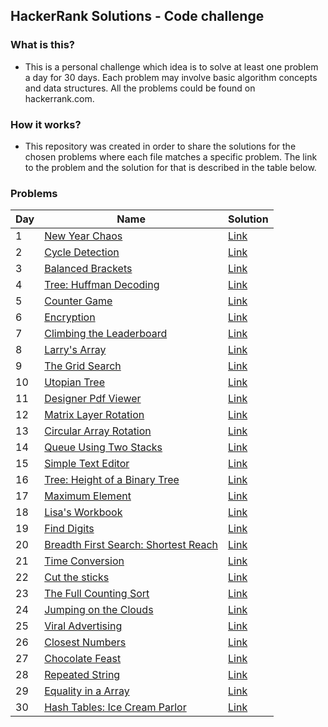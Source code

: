## HackerRank Solutions - Code challenge

### What is this?

- This is a personal challenge which idea is to solve at least one problem a day for 30 days. Each problem may involve basic algorithm concepts and data structures. All the problems could be found on hackerrank.com.

### How it works?

- This repository was created in order to share the solutions for the chosen problems where each file matches a specific problem. The link to the problem and the solution for that is described in the table below.

### Problems

| **Day** | **Name**                                                                                                                                                                | **Solution**                                                                                            |
| ------- | ----------------------------------------------------------------------------------------------------------------------------------------------------------------------- | ------------------------------------------------------------------------------------------------------- |
| 1       | [New Year Chaos](https://www.hackerrank.com/challenges/new-year-chaos/problem?h_l=interview&playlist_slugs%5B%5D=interview-preparation-kit&playlist_slugs%5B%5D=arrays) | [Link](https://github.com/mauriciomd/hackerrank-solutions/blob/master/new-year-chaos.py)                |
| 2       | [Cycle Detection](https://www.hackerrank.com/challenges/detect-whether-a-linked-list-contains-a-cycle/problem)                                                          | [Link](https://github.com/mauriciomd/hackerrank-solutions/blob/master/cycle-detection.py)               |
| 3       | [Balanced Brackets](https://www.hackerrank.com/challenges/balanced-brackets/problem)                                                                                    | [Link](https://github.com/mauriciomd/hackerrank-solutions/blob/master/balanced-brackets.py)             |
| 4       | [Tree: Huffman Decoding](https://www.hackerrank.com/challenges/tree-huffman-decoding/problem)                                                                           | [Link](https://github.com/mauriciomd/hackerrank-solutions/blob/master/tree-huffman-decoding.py)         |
| 5       | [Counter Game](https://www.hackerrank.com/challenges/counter-game/problem)                                                                                              | [Link](https://github.com/mauriciomd/hackerrank-solutions/blob/master/counter-game.py)                  |
| 6       | [Encryption](https://www.hackerrank.com/challenges/encryption/problem)                                                                                                  | [Link](https://github.com/mauriciomd/hackerrank-solutions/blob/master/encryption.py)                    |
| 7       | [Climbing the Leaderboard](https://www.hackerrank.com/challenges/climbing-the-leaderboard/problem)                                                                      | [Link](https://github.com/mauriciomd/hackerrank-solutions/blob/master/climbing-the-leaderboard.py)      |
| 8       | [Larry's Array](https://www.hackerrank.com/challenges/larrys-array/problem)                                                                                             | [Link](https://github.com/mauriciomd/hackerrank-solutions/blob/master/larrys-array.py)                  |
| 9       | [The Grid Search](https://www.hackerrank.com/challenges/the-grid-search/problem)                                                                                        | [Link](https://github.com/mauriciomd/hackerrank-solutions/blob/master/the-grid-search.py)               |
| 10      | [Utopian Tree](https://www.hackerrank.com/challenges/utopian-tree/problem)                                                                                              | [Link](https://github.com/mauriciomd/hackerrank-solutions/blob/master/utopian-tree.py)                  |
| 11      | [Designer Pdf Viewer](https://www.hackerrank.com/challenges/designer-pdf-viewer/problem)                                                                                | [Link](https://github.com/mauriciomd/hackerrank-solutions/blob/master/designer-pdf-viewer.py)           |
| 12      | [Matrix Layer Rotation](https://www.hackerrank.com/challenges/matrix-rotation-algo/problem)                                                                             | [Link](https://github.com/mauriciomd/hackerrank-solutions/blob/master/matrix-rotation-algo.py)          |
| 13      | [Circular Array Rotation](https://www.hackerrank.com/challenges/circular-array-rotation/problem)                                                                        | [Link](https://github.com/mauriciomd/hackerrank-solutions/blob/master/circular-array-rotation.py)       |
| 14      | [Queue Using Two Stacks](https://www.hackerrank.com/challenges/queue-using-two-stacks/problem)                                                                          | [Link](https://github.com/mauriciomd/hackerrank-solutions/blob/master/queue-using-two-stacks.py)        |
| 15      | [Simple Text Editor](https://www.hackerrank.com/challenges/simple-text-editor/problem)                                                                                  | [Link](https://github.com/mauriciomd/hackerrank-solutions/blob/master/simple-text-editor.py)            |
| 16      | [Tree: Height of a Binary Tree](https://www.hackerrank.com/challenges/tree-height-of-a-binary-tree/problem)                                                             | [Link](https://github.com/mauriciomd/hackerrank-solutions/blob/master/tree-height-of-a-binary-tree.py)  |
| 17      | [Maximum Element](https://www.hackerrank.com/challenges/maximum-element/problem)                                                                                        | [Link](https://github.com/mauriciomd/hackerrank-solutions/blob/master/maximum-element.py)               |
| 18      | [Lisa's Workbook](https://www.hackerrank.com/challenges/lisa-workbook/problem)                                                                                          | [Link](https://github.com/mauriciomd/hackerrank-solutions/blob/master/lisas-workbook.py)                |
| 19      | [Find Digits](https://www.hackerrank.com/challenges/find-digits/problem)                                                                                                | [Link](https://github.com/mauriciomd/hackerrank-solutions/blob/master/find-digits.py)                   |
| 20      | [Breadth First Search: Shortest Reach](https://www.hackerrank.com/challenges/bfsshortreach/problem)                                                                     | [Link](https://github.com/mauriciomd/hackerrank-solutions/blob/master/bfsshortreach.py)                 |
| 21      | [Time Conversion](https://www.hackerrank.com/challenges/time-conversion/problem)                                                                                        | [Link](https://github.com/mauriciomd/hackerrank-solutions/blob/master/time-conversion.py)               |
| 22      | [Cut the sticks](https://www.hackerrank.com/challenges/cut-the-sticks/problem)                                                                                          | [Link](https://github.com/mauriciomd/hackerrank-solutions/blob/master/cut-the-sticks.py)                |
| 23      | [The Full Counting Sort](https://www.hackerrank.com/challenges/countingsort4/problem)                                                                                   | [Link](https://github.com/mauriciomd/hackerrank-solutions/blob/master/countingsort.py)                  |
| 24      | [Jumping on the Clouds](https://www.hackerrank.com/challenges/jumping-on-the-clouds/problem)                                                                            | [Link](https://github.com/mauriciomd/hackerrank-solutions/blob/master/jumping-on-the-clouds.py)         |
| 25      | [Viral Advertising](https://www.hackerrank.com/challenges/strange-advertising/problem)                                                                                  | [Link](https://github.com/mauriciomd/hackerrank-solutions/blob/master/viral-advertising.py)             |
| 26      | [Closest Numbers](https://www.hackerrank.com/challenges/closest-numbers/problem)                                                                                        | [Link](https://github.com/mauriciomd/hackerrank-solutions/blob/master/closest-numbers.py)               |
| 27      | [Chocolate Feast](https://www.hackerrank.com/challenges/chocolate-feast/problem)                                                                                        | [Link](https://github.com/mauriciomd/hackerrank-solutions/blob/master/chocolate-feast.py)               |
| 28      | [Repeated String](https://www.hackerrank.com/challenges/repeated-string/problem)                                                                                        | [Link](https://github.com/mauriciomd/hackerrank-solutions/blob/master/repeated-string.py)               |
| 29      | [Equality in a Array](https://www.hackerrank.com/challenges/equality-in-a-array/problem)                                                                                | [Link](https://github.com/mauriciomd/hackerrank-solutions/blob/master/equality-in-a-array.py)           |
| 30      | [Hash Tables: Ice Cream Parlor](https://www.hackerrank.com/challenges/ctci-ice-cream-parlor/problem?h_l=interview&playlist_slugs%5B%5D=nutanix)                         | [Link](https://github.com/mauriciomd/hackerrank-solutions/blob/master/hash-tables-ice-cream-parlor.py) |
